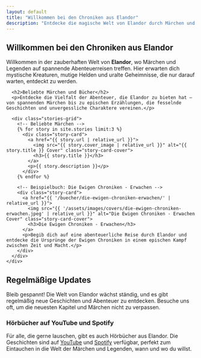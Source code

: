 ```yaml
---
layout: default
title: "Willkommen bei den Chroniken aus Elandor"
description: "Entdecke die magische Welt von Elandor durch Märchen und Geschichten."
---
```


<section class="elandor-landing-page">
  <div class="elandor-landing-hero">
    <div class="elandor-landing-info">
      <h1>Willkommen bei den Chroniken aus Elandor</h1>
      <p>Willkommen in der zauberhaften Welt von <strong>Elandor</strong>, wo Märchen und Legenden auf spannende Abenteuerreisen treffen. Hier erwarten dich mystische Kreaturen, mutige Helden und uralte Geheimnisse, die nur darauf warten, entdeckt zu werden.</p>

      <h2>Beliebte Märchen und Bücher</h2>
      <p>Entdecke die Vielfalt der Abenteuer, die Elandor zu bieten hat – von spannenden Märchen bis zu epischen Erzählungen, die fesselnde Geschichten und unvergessliche Charaktere vereinen.</p>

      <div class="stories-grid">
        <!-- Beliebte Märchen -->
        {% for story in site.stories limit:3 %}
          <div class="story-card">
            <a href="{{ story.url | relative_url }}">
              <img src="{{ story.cover_image | relative_url }}" alt="{{ story.title }} Cover" class="story-card-cover">
              <h3>{{ story.title }}</h3>
            </a>
            <p>{{ story.description }}</p>
          </div>
        {% endfor %}

        <!-- Beispielbuch: Die Ewigen Chroniken - Erwachen -->
        <div class="story-card">
          <a href="{{ '/buecher/die-ewigen-chroniken-erwachen/' | relative_url }}">
            <img src="{{ '/assets/images/covers/die-ewigen-chroniken-erwachen.jpeg' | relative_url }}" alt="Die Ewigen Chroniken - Erwachen Cover" class="story-card-cover">
            <h3>Die Ewigen Chroniken - Erwachen</h3>
          </a>
          <p>Begib dich auf eine abenteuerliche Reise durch Elandor und entdecke die Ursprünge der Ewigen Chroniken in einem epischen Kampf zwischen Zeit und Macht.</p>
        </div>
      </div>
    </div>
  </div>
</section>

<section>
  <h2>Regelmäßige Updates</h2>
  <p>Bleib gespannt! Die Welt von Elandor wächst ständig, und es gibt regelmäßig neue Geschichten und Abenteuer zu entdecken. Besuche uns oft, um die neuesten Kapitel und Märchen nicht zu verpassen.</p>

<h3>Hörbücher auf YouTube und Spotify</h3>
  <p>Für alle, die gerne lauschen, gibt es auch Hörbücher aus Elandor. Die Geschichten sind auf <a href="https://www.youtube.com/@florianhzg4113" target="_blank">YouTube</a> und <a href="https://podcasters.spotify.com/pod/show/florian-przybylak" target="_blank">Spotify</a> verfügbar, perfekt zum Eintauchen in die Welt der Märchen und Legenden, wann und wo du willst.</p>

 
</section>
